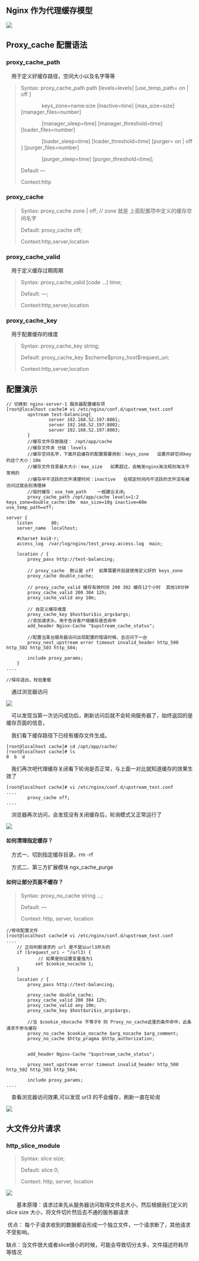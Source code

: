 ## Nginx 作为代理缓存模型

![](img/nginx-cache-1.png)



## Proxy_cache 配置语法

### proxy_cache_path  

&emsp;用于定义好缓存路径，空间大小以及名字等等

> Syntax: proxy_cache_path  path [levels=levels]	[use_temp_path= on | off ]
>
> &emsp;&emsp;&emsp;&emsp;keys_zone=name:size		[inactive=time]	[max_size=size]	[manager_files=number]
>
> &emsp;&emsp;&emsp;&emsp;[manager_sleep=time]	[manager_threshold=time]	[loader_files=number]
>
> &emsp;&emsp;&emsp;&emsp;[loader_sleep=time]	[loader_threshold=time]	[purger= on | off ]	[purger_files=number]
>
> &emsp;&emsp;&emsp;&emsp;[purger_sleep=time]	[purger_threshold=time];
>
> Default —
>
> Context:http	
>



### proxy_cache

> Syntax: proxy_cache    zone | off;     // zone 就是 上面配置项中定义的缓存空间名字
>
> Default: proxy_cache off;
>
> Context:http,server,location
>



### proxy_cache_valid 

&emsp;用于定义缓存过期周期

> Syntax: proxy_cache_valid  [code ...] time;   
>
> Default: —;
>
> Context:http,server,location
>



### proxy_cache_key

&emsp;用于配置缓存的维度

> Syntax: proxy_cache_key  string;   
>
> Default: proxy_cache_key  \$scheme\$proxy_host​$request_uri;
>
> Context:http,server,location
>



## 配置演示

```
// 切换到 nginx-server-1 服务器配置缓存项
[root@localhost cache]# vi /etc/nginx/conf.d/upstream_test.conf
        upstream test-balancing{
                server 192.168.52.197:8001;
                server 192.168.52.197:8002;
                server 192.168.52.197:8003;
        }
		//缓存文件存放路径： /opt/app/cache
		//缓存文件夹 分级：levels
		//缓存空间名字，下面开启缓存的配置需要用到：keys_zone   设置开辟空间key的这个大小：10m
		//缓存文件目录最大大小：max_size   如果超过，会触发nginx淘汰规则淘汰不常用的
		//缓存中不活跃的文件清理时间：inactive   在规定时间内不活跃的文件没有被访问过就会别清理掉
		//临时缓存：use_tem_path    一般建议关闭。
        proxy_cache_path /opt/app/cache levels=1:2 keys_zone=double_cache:10m  max_size=10g inactive=60m use_temp_path=off;

server {
    listen       80;
    server_name  localhost;

    #charset koi8-r;
    access_log  /var/log/nginx/test_proxy.access.log  main;

    location / {
        proxy_pass http://test-balancing;
		
		// proxy_cache  默认是 off  如果需要开启就使用定义好的 keys_zone
        proxy_cache double_cache;
        
        // proxy_cache_valid 缓存有效时间 200 302 缓存12个小时  其他10分钟
        proxy_cache_valid 200 304 12h;
        proxy_cache_valid any 10m;
        
        // 自定义缓存维度
        proxy_cache_key $host$uri$is_args$args;
        //添加请求头，用于告诉客户端缓存是否命中
        add_header Nginx-Cache "$upstream_cache_status";

		//配置当某台服务器访问出现配置的错误时候，去访问下一台
        proxy_next_upstream error timeout invalid_header http_500 http_502 http_503 http_504;

        include proxy_params;
    }
....

//保存退出，校验重载
```

&emsp;通过浏览器访问

![](gif/load-balancing-8.gif)

&emsp;可以发现当第一次访问成功后，刷新访问后就不会轮询服务器了，始终返回的是缓存页面的信息，

&emsp;我们看下缓存路径下已经有缓存文件生成。

```
[root@localhost cache]# cd /opt/app/cache/
[root@localhost cache]# ls
0  b  d
```

&emsp;我们再次吧代理缓存关闭看下轮询是否正常，与上面一对比就知道缓存的效果生效了

```
[root@localhost cache]# vi /etc/nginx/conf.d/upstream_test.conf
....
		proxy_cache off;
....
```

&emsp;浏览器再次访问，会发现没有关闭缓存后，轮询模式又正常运行了

![](gif/load-balancing-9.gif)



#### 如何清理指定缓存？

&emsp;方式一、切到指定缓存目录，rm -rf

&emsp;方式二、第三方扩展模块  ngx_cache_purge



#### 如何让部分页面不缓存？

> Syntax:  proxy_no_cache string ...;
>
> Default: —
>
> Context: http, server, location
>

```
//修改配置文件
[root@localhost cache]# vi /etc/nginx/conf.d/upstream_test.conf
....	
	// 正则判断请求的 url 是不是以url3开头的
    if ($request_uri ~ ^/url3) {
    		// 如果是则设置变量值为1
           set $cookie_nocache 1;
    }

    location / {
        proxy_pass http://test-balancing;

        proxy_cache double_cache;
        proxy_cache_valid 200 304 12h;
        proxy_cache_valid any 10m;
        proxy_cache_key $host$uri$is_args$args;
        
        //当 $cookie_nbocache 不等于0 则 Proxy_no_cache这里的条件命中，此条请求不参与缓存
        proxy_no_cache $cookie_nocache $arg_nocache $arg_comment;
        proxy_no_cache $http_pragma $http_authorization;
        
        
        add_header Nginx-Cache "$upstream_cache_status";

        proxy_next_upstream error timeout invalid_header http_500 http_502 http_503 http_504;

        include proxy_params;
....
```

&emsp;查看浏览器访问效果,可以发现 url3 的不会缓存，刷新一直在轮询

![](gif/load-balancing-10.gif)

 

## 大文件分片请求

### http_slice_module

> Syntax:  slice size;
>
> Default: slice 0;
>
> Context: http, server, location
>

![](img/nginx-cache-2.png)

&emsp;&emsp;基本原理：请求过来先从服务器访问取得文件总大小，然后根据我们定义的 slice size 大小，将文件切片然后去不通的服务器请求

​	优点： 每个子请求收到的数据都会形成一个独立文件，一个请求断了，其他请求不受影响。

​	缺点：当文件很大或者slice很小的时候，可能会导致切分太多，文件描述符耗尽等情况